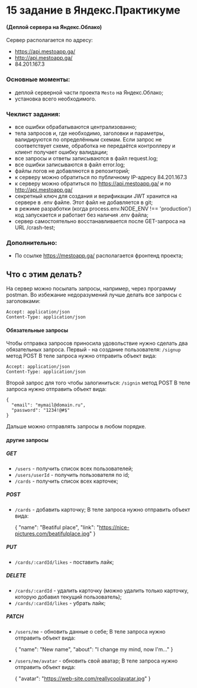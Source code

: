 # 15 задание в Яндекс.Практикуме
#### (Деплой сервера на Яндекс.Облако)

Сервер располагается по адресу: 
- https://api.mestoapp.ga/ 
- http://api.mestoapp.ga/
- 84.201.167.3

### Основные моменты:
- деплой серверной части проекта `Mesto` на Яндекс.Облако;
- установка всего необходимого.

### Чеклист задания:
- все ошибки обрабатываются централизованно;
- тела запросов и, где необходимо, заголовки и параметры, валидируются по определённым схемам. Если запрос не соответствует схеме, обработка не передаётся контроллеру и клиент получает ошибку валидации;
- все запросы и ответы записываются в файл request.log;
- все ошибки записываются в файл error.log;
- файлы логов не добавляются в репозиторий;
- к серверу можно обратиться по публичному IP-адресу 84.201.167.3
- к серверу можно обратиться по https://api.mestoapp.ga/ и по http://api.mestoapp.ga/
- секретный ключ для создания и верификации JWT хранится на сервере в .env файле. Этот файл не добавляется в git;
- в режиме разработки (когда process.env.NODE_ENV !== 'production') код запускается и работает без наличия .env файла;
- сервер самостоятельно восстанавливается после GET-запроса на URL /crash-test;

### Дополнительно:
- По ссылке https://mestoapp.ga/ располагается фронтенд проекта;

## Что с этим делать?
На сервер можно посылать запросы, например, через программу postman.
Во избежание недоразумений лучше делать все запросы с заголовками:
	
    Accept: application/json
    Content-Type: application/json
    

#### Обязательные запросы
Чтобы отправка запросов приносила удовольствие нужно сделать два обязательных запроса.
Первый - на создание пользователя:
`/signup` метод POST
В теле запроса нужно отправить объект вида:
	
    Accept: application/json
    Content-Type: application/json
       
Второй запрос для того чтобы залогиниться:
`/signin` метод POST
В теле запроса нужно отправить объект вида:

    {
      "email": "mymail@domain.ru",
      "password": "1234!@#$"
    }

Дальше можно отправлять запросы в любом порядке.

#### другие запросы
##### GET
- `/users` - получить список всех пользователей;
- `/users/userId` - получить пользователя по id;
- `/cards` - получить список всех карточек;

##### POST
- `/cards` - добавить карточку;
В теле запроса нужно отправить объект вида:

    {
      "name": "Beatiful place",
      "link": "https://nice-pictures.com/beatifulplace.jpg"
    }

##### PUT
- `/cards/:cardId/likes` - поставить лайк;

##### DELETE
- `/cards/:cardId` - удалить карточку (можно удалить только карточку, которую добавил текущий пользователь);
- `/cards/:cardId/likes` - убрать лайк;

##### PATCH 
- `/users/me` - обновить данные о себе;
В теле запроса нужно отправить объект вида:

    {
      "name": "New name",
      "about": "I change my mind, now I'm..."
    }

- `/users/me/avatar` - обновить свой аватар;
В теле запроса нужно отправить объект вида:

    {
      "avatar": "https://web-site.com/reallycoolavatar.jpg"
    }







